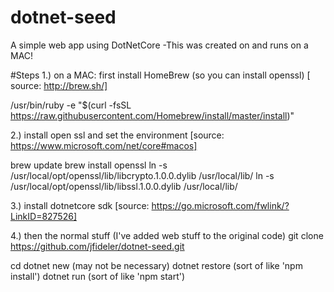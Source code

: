# dotnet-seed
A simple web app using DotNetCore -This was created on and runs on a MAC!

#Steps
1.) on a MAC:  first install HomeBrew (so you can install openssl)
[ source: http://brew.sh/]

/usr/bin/ruby -e "$(curl -fsSL https://raw.githubusercontent.com/Homebrew/install/master/install)"

2.) install open ssl and set the environment
[source: https://www.microsoft.com/net/core#macos]

brew update
brew install openssl
ln -s /usr/local/opt/openssl/lib/libcrypto.1.0.0.dylib /usr/local/lib/
ln -s /usr/local/opt/openssl/lib/libssl.1.0.0.dylib /usr/local/lib/

3.) install dotnetcore sdk
[source: https://go.microsoft.com/fwlink/?LinkID=827526]

4.) then the normal stuff (I've added web stuff to the original code)
git clone https://github.com/jfideler/dotnet-seed.git <folder-name>

cd <folder-name>
dotnet new (may not be necessary)
dotnet restore  (sort of like 'npm install')
dotnet run (sort of like 'npm start')



